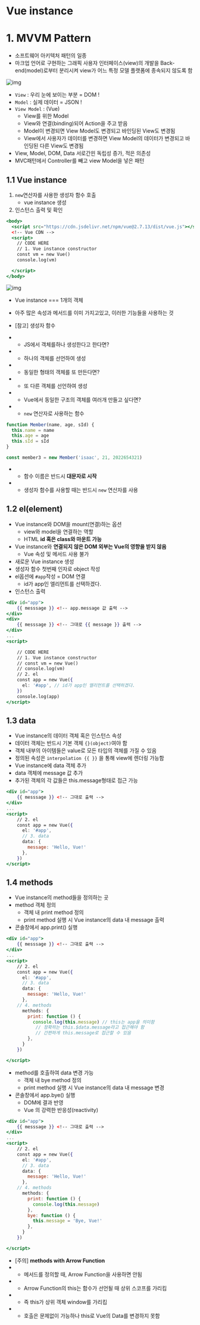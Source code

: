 # Vue instance

# 1. MVVM Pattern

- 소프트웨어 아키텍처 패턴의 일종
- 마크업 언어로 구현하는 그래픽 사용자 인터페이스(view)의 개발을 Back-end(model)로부터 분리시켜 view가 어느 특정 모델 플랫폼에 종속되지 않도록 함

![img](../img/MVVM.png)

- `View` : 우리 눈에 보이는 부분 = DOM !
- `Model` : 실제 데이터 = JSON !
- `View Model` : (Vue)
    - View를 위한 Model
    - View와 연결(binding)되어 Action을 주고 받음
    - Model이 변경되면 View Model도 변경되고 바인딩된 View도 변경됨
    - View에서 사용자가 데이터를 변경하면 View Model의 데이터가 변경되고 바인딩된 다른 View도 변경됨
- View, Model, DOM, Data 서로간읜 독립성 증가, 적은 의존성
- MVC패턴에서 Controller를 빼고 view Model을 넣은 패턴

## 1.1 Vue instance

1. `new`연산자를 사용한 생성자 함수 호출
    - vue instance 생성
2. 인스턴스 출력 및 확인

```jsx
<body>
  <script src="https://cdn.jsdelivr.net/npm/vue@2.7.13/dist/vue.js"></script>
  <!-- Vue CDN -->
  <script>
    // CODE HERE
    // 1. Vue instance constructor
    const vm = new Vue()
    console.log(vm)

  </script>
</body>
```

![img](../img/mvvm1.png)

- Vue instance === 1개의 객체
- 아주 많은 속성과 메서드를 이미 가지고있고, 이러한 기능들을 사용하는 것

- [참고] 생성자 함수
    
    
- - JS에서 객체를하나 생성한다고 한다면?
- - 하나의 객체를 선언하여 생성
- - 동일한 형태의 객체를 또 만든다면?
- - 또 다른 객체를  선언하여 생성
- - Vue에서  동일한 구조의 객체를 여러개 만들고 싶다면?
- - `new` 연산자로 사용하는 함수

```jsx
function Member(name, age, sId) {
  this.name = name
  this.age = age
  this.sId = sId
}

const member3 = new Member('isaac', 21, 2022654321)
```

- - 함수 이름은 반드시 **대문자로 시작**
- - 생성자 함수를 사용할 때는 반드시 `new` 연산자를 사용

## 1.2 el(element)

- Vue instance와 DOM을 mount(연결)하는 옵션
    - view와 model을 연결하는 역할
    - HTML **id 혹은 class와 마운트 가능**
- Vue instance와 **연결되지 않은 DOM 외부는 Vue의 영향을 받지 않음**
    - Vue 속성 및 메서드 사용 불가
- 새로운 Vue instance 생성
- 생성자 함수 첫번째 인자로 object 작성
- el옵션에 `#app`작성 = DOM 연결
    - id가 app인 엘리먼트를 선택하겠다.
- 인스턴스 출력

```jsx
<div id="app">
    {{ messsage }} <!-- app.message 값 출력 -->
</div>
<div>
    {{ messsage }} <!-- 그대로 {{ message }} 출력 -->
</div>
...
<script>

    // CODE HERE
    // 1. Vue instance constructor
    // const vm = new Vue()
    // console.log(vm)
    // 2. el
    const app = new Vue({
      el: '#app', // id가 app인 엘리먼트를 선택하겠다.
    })
    console.log(app)
</script>
```

## 1.3 data

- Vue instance의 데이터 객체 혹은 인스턴스 속성
- 데이터 객체는 반드시 기본 객체 `{}(object)`여야 함
- 객체 내부의 아이템들은 value로 모든 타입의 객체를 가질 수 있음
- 정의된 속성은 `interpolation {{ }}` 을 통해 view에 렌더링 가능함
- Vue instance에 data 객체 추가
- data 객체에 message 값 추가
- 추가된 객체의 각 값들은 this.message형태로 접근 가능

```jsx
<div id="app">
    {{ messsage }} <!-- 그대로 출력 -->
</div>
...
<script>
    // 2. el
    const app = new Vue({
      el: '#app',
      // 3. data
      data: {
        message: 'Hello, Vue!'
      },
    })
</script>
```

## 1.4 methods

- Vue instance의 method들을 정의하는 곳
- method 객체 정의
    - 객체 내 print method 정의
    - print method 실행 시 Vue instance의 data 내 message 출력
- 콘솔창에서 app.print() 실행

```jsx
<div id="app">
    {{ messsage }} <!-- 그대로 출력 -->
</div>
...
<script>
    // 2. el
    const app = new Vue({
      el: '#app',
      // 3. data
      data: {
        message: 'Hello, Vue!'
      },
    // 4. methods
      methods: {
        print: function () {
          console.log(this.message) // this는 app을 의미함
           // 정확히는 this.$data.message라고 접근해야 함
           // 간편하게 this.message로 접근할 수 있음
        },
      }
    })

</script>
```

- method를 호출하여 data 변경 가능
    - 객체 내 bye method 정의
    - print method 실행 시 Vue instance의 data 내 message 변경
- 콘솔창에서 app.bye() 실행
    - DOM에 결과 반영
    - Vue 의 강력한 반응성(reactivity)

```jsx
<div id="app">
    {{ messsage }} <!-- 그대로 출력 -->
</div>
...
<script>
    // 2. el
    const app = new Vue({
      el: '#app',
      // 3. data
      data: {
        message: 'Hello, Vue!'
      },
    // 4. methods
      methods: {
        print: function () {
          console.log(this.message)
        },
        bye: function () {
          this.message = 'Bye, Vue!'
        },
      }
    })

</script>
```

- [주의] **methods with Arrow Function**
- - 메서드를 정의할 때, Arrow Function을 사용하면 안됨
- - Arrow Function의 this는 함수가 선언될 때 상위 스코프를 가리킴
- - 즉 this가 상위 객체 window를 가리킴
- - 호출은 문제없이 가능하나 this로 Vue의 Data를 변경하지 못함